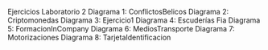 Ejercicios Laboratorio 2
Diagrama 1: ConflictosBelicos
Diagrama 2: Criptomonedas
Diagrama 3: Ejercicio1
Diagrama 4: Escuderías Fia
Diagrama 5: FormacionInCompany
Diagrama 6: MediosTransporte
Diagrama 7: Motorizaciones
Diagrama 8: TarjetaIdentificacion
